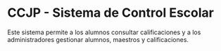 # CCJP - Sistema de Control Escolar

Este sistema permite a los alumnos consultar calificaciones y a los administradores gestionar alumnos, maestros y calificaciones.